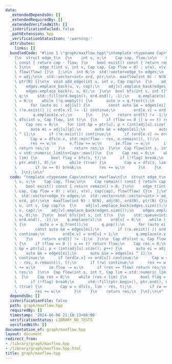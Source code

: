 ```yaml
---
data:
  _extendedDependsOn: []
  _extendedRequiredBy: []
  _extendedVerifiedWith: []
  _isVerificationFailed: false
  _pathExtension: hpp
  _verificationStatusIcon: ':warning:'
  attributes:
    links: []
  bundledCode: "#line 1 \"graph/maxflow.hpp\"\ntemplate <typename Cap>\nstruct maxflow\n\
    {\n  struct edge_t\n  {\n    int u, v;\n    Cap cap, flow;\n\n    Cap remain()\
    \ const { return cap - flow; }\n    bool exist() const { return remain() > 0;\
    \ }\n\n    edge_t(int u, int v, Cap cap, Cap flow = 0) : u(u), v(v), cap(cap),\
    \ flow(flow) {}\n  };\n\n  int N;\n  std::vector<edge_t> edges;\n  std::vector<std::vector<int>\
    \ > adj;\n\n  std::vector<int> ord, ptr;\n\n  maxflow(int N) : N(N), adj(N), ord(N),\
    \ ptr(N) {}\n\n  void add_edge(int u, int v, Cap cap)\n  {\n    adj[u].emplace_back(edges.size());\n\
    \    edges.emplace_back(u, v, cap);\n    adj[v].emplace_back(edges.size());\n\
    \    edges.emplace_back(v, u, 0);\n  }\n\n  bool bfs(int s, int t)\n  {\n    std::queue<int>\
    \ q;\n    std::fill(ord.begin(), ord.end(), -1);\n    q.emplace(s);\n    ord[s]\
    \ = 0;\n    while (!q.empty()) {\n      auto u = q.front();\n      q.pop();\n\
    \      for (auto ei : adj[u]) {\n        const auto &e = edges[ei];\n        if\
    \ (!e.exist() || ord[e.v] != -1) continue;\n        ord[e.v] = ord[u] + 1;\n \
    \       q.emplace(e.v);\n      }\n    }\n    return ord[t] != -1;\n  }\n\n  Cap\
    \ dfs(int u, Cap flow, int t)\n  {\n    if (flow == 0 || u == t) return flow;\n\
    \    Cap res = 0;\n    for (int &p = ptr[u]; p < (int)adj[u].size(); p++) {\n\
    \      auto ei = adj[u][p];\n      auto &e = edges[ei];\n      auto &ie = edges[ei\
    \ ^ 1];\n      if (!e.exist()) continue;\n      if (ord[e.v] <= ord[u]) continue;\n\
    \      Cap w = dfs(e.v, std::min(flow - res, e.remain()), t);\n      if (!w) continue;\n\
    \      res += w;\n      e.flow += w;\n      ie.flow -= w;\n      if (res == flow)\
    \ return res;\n    }\n    return res;\n  }\n\n  Cap flow(int s, int t, Cap lim\
    \ = std::numeric_limits<Cap>::max())\n  {\n    Cap res = 0;\n    while (res <\
    \ lim) {\n      bool flag = bfs(s, t);\n      if (!flag) break;\n      std::fill(ptr.begin(),\
    \ ptr.end(), 0);\n      while (true) {\n        Cap w = dfs(s, lim - res, t);\n\
    \        if (w == 0) break;\n        res += w;\n      }\n    }\n    return res;\n\
    \  }\n};\n\n"
  code: "template <typename Cap>\nstruct maxflow\n{\n  struct edge_t\n  {\n    int\
    \ u, v;\n    Cap cap, flow;\n\n    Cap remain() const { return cap - flow; }\n\
    \    bool exist() const { return remain() > 0; }\n\n    edge_t(int u, int v, Cap\
    \ cap, Cap flow = 0) : u(u), v(v), cap(cap), flow(flow) {}\n  };\n\n  int N;\n\
    \  std::vector<edge_t> edges;\n  std::vector<std::vector<int> > adj;\n\n  std::vector<int>\
    \ ord, ptr;\n\n  maxflow(int N) : N(N), adj(N), ord(N), ptr(N) {}\n\n  void add_edge(int\
    \ u, int v, Cap cap)\n  {\n    adj[u].emplace_back(edges.size());\n    edges.emplace_back(u,\
    \ v, cap);\n    adj[v].emplace_back(edges.size());\n    edges.emplace_back(v,\
    \ u, 0);\n  }\n\n  bool bfs(int s, int t)\n  {\n    std::queue<int> q;\n    std::fill(ord.begin(),\
    \ ord.end(), -1);\n    q.emplace(s);\n    ord[s] = 0;\n    while (!q.empty())\
    \ {\n      auto u = q.front();\n      q.pop();\n      for (auto ei : adj[u]) {\n\
    \        const auto &e = edges[ei];\n        if (!e.exist() || ord[e.v] != -1)\
    \ continue;\n        ord[e.v] = ord[u] + 1;\n        q.emplace(e.v);\n      }\n\
    \    }\n    return ord[t] != -1;\n  }\n\n  Cap dfs(int u, Cap flow, int t)\n \
    \ {\n    if (flow == 0 || u == t) return flow;\n    Cap res = 0;\n    for (int\
    \ &p = ptr[u]; p < (int)adj[u].size(); p++) {\n      auto ei = adj[u][p];\n  \
    \    auto &e = edges[ei];\n      auto &ie = edges[ei ^ 1];\n      if (!e.exist())\
    \ continue;\n      if (ord[e.v] <= ord[u]) continue;\n      Cap w = dfs(e.v, std::min(flow\
    \ - res, e.remain()), t);\n      if (!w) continue;\n      res += w;\n      e.flow\
    \ += w;\n      ie.flow -= w;\n      if (res == flow) return res;\n    }\n    return\
    \ res;\n  }\n\n  Cap flow(int s, int t, Cap lim = std::numeric_limits<Cap>::max())\n\
    \  {\n    Cap res = 0;\n    while (res < lim) {\n      bool flag = bfs(s, t);\n\
    \      if (!flag) break;\n      std::fill(ptr.begin(), ptr.end(), 0);\n      while\
    \ (true) {\n        Cap w = dfs(s, lim - res, t);\n        if (w == 0) break;\n\
    \        res += w;\n      }\n    }\n    return res;\n  }\n};\n\n"
  dependsOn: []
  isVerificationFile: false
  path: graph/maxflow.hpp
  requiredBy: []
  timestamp: '2024-06-06 21:18:13+08:00'
  verificationStatus: LIBRARY_NO_TESTS
  verifiedWith: []
documentation_of: graph/maxflow.hpp
layout: document
redirect_from:
- /library/graph/maxflow.hpp
- /library/graph/maxflow.hpp.html
title: graph/maxflow.hpp
---
```

